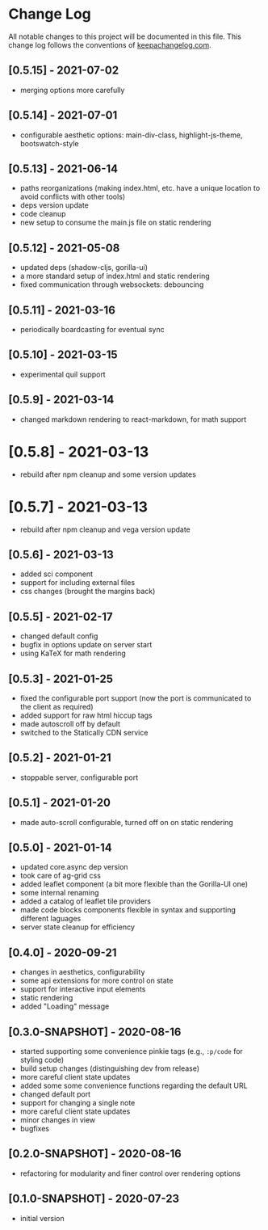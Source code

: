 # Change Log
All notable changes to this project will be documented in this file. This change log follows the conventions of [keepachangelog.com](http://keepachangelog.com/).

## [0.5.15] - 2021-07-02
- merging options more carefully


## [0.5.14] - 2021-07-01
- configurable aesthetic options: main-div-class, highlight-js-theme, bootswatch-style

## [0.5.13] - 2021-06-14
- paths reorganizations (making index.html, etc. have a unique location to avoid conflicts with other tools)
- deps version update
- code cleanup
- new setup to consume the main.js file on static rendering

## [0.5.12] - 2021-05-08
- updated deps (shadow-cljs, gorilla-ui)
- a more standard setup of index.html and static rendering
- fixed communication through websockets: debouncing

## [0.5.11] - 2021-03-16
- periodically boardcasting for eventual sync

## [0.5.10] - 2021-03-15
- experimental quil support

## [0.5.9] - 2021-03-14
- changed markdown rendering to react-markdown, for math support

# [0.5.8] - 2021-03-13
- rebuild after npm cleanup and some version updates

# [0.5.7] - 2021-03-13
- rebuild after npm cleanup and vega version update

## [0.5.6] - 2021-03-13
- added sci component
- support for including external files
- css changes (brought the margins back)

## [0.5.5] - 2021-02-17
- changed default config
- bugfix in options update on server start
- using KaTeX for math rendering

## [0.5.3] - 2021-01-25
- fixed the configurable port support (now the port is communicated to the client as required)
- added support for raw html hiccup tags
- made autoscroll off by default
- switched to the Statically CDN service

## [0.5.2] - 2021-01-21
- stoppable server, configurable port

## [0.5.1] - 2021-01-20
- made auto-scroll configurable, turned off on on static rendering

## [0.5.0] - 2021-01-14
- updated core.async dep version
- took care of ag-grid css
- added leaflet component (a bit more flexible than the Gorilla-UI one)
- some internal renaming
- added a catalog of leaflet tile providers
- made code blocks components flexible in syntax and supporting different laguages
- server state cleanup for efficiency

## [0.4.0] - 2020-09-21
- changes in aesthetics, configurability
- some api extensions for more control on state
- support for interactive input elements
- static rendering
- added "Loading" message

## [0.3.0-SNAPSHOT] - 2020-08-16
- started supporting some convenience pinkie tags (e.g., `:p/code` for styling code)
- build setup changes (distinguishing dev from release)
- more careful client state updates
- added some some convenience functions regarding the default URL
- changed default port
- support for changing a single note
- more careful client state updates 
- minor changes in view
- bugfixes

## [0.2.0-SNAPSHOT] - 2020-08-16
- refactoring for modularity and finer control over rendering options

## [0.1.0-SNAPSHOT] - 2020-07-23
- initial version

